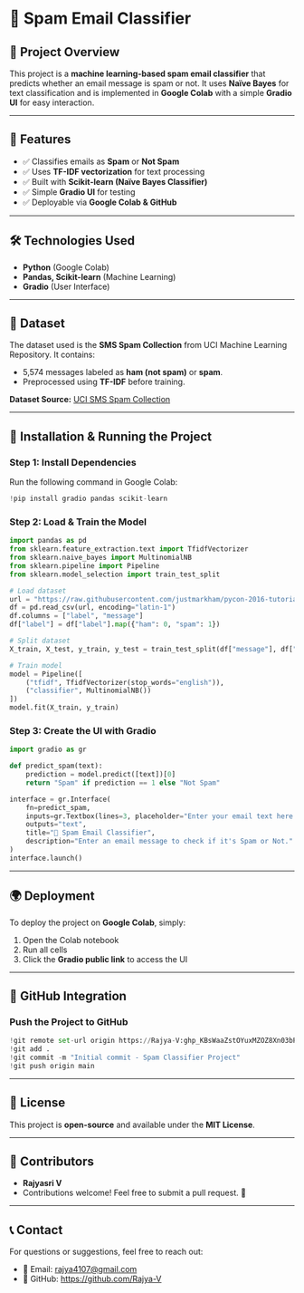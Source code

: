 # 📧 Spam Email Classifier

## 📌 Project Overview
This project is a **machine learning-based spam email classifier** that predicts whether an email message is spam or not. It uses **Naïve Bayes** for text classification and is implemented in **Google Colab** with a simple **Gradio UI** for easy interaction.

---

## 🚀 Features
- ✅ Classifies emails as **Spam** or **Not Spam**
- ✅ Uses **TF-IDF vectorization** for text processing
- ✅ Built with **Scikit-learn (Naïve Bayes Classifier)**
- ✅ Simple **Gradio UI** for testing
- ✅ Deployable via **Google Colab & GitHub**

---

## 🛠️ Technologies Used
- **Python** (Google Colab)
- **Pandas, Scikit-learn** (Machine Learning)
- **Gradio** (User Interface)

---

## 📂 Dataset
The dataset used is the **SMS Spam Collection** from UCI Machine Learning Repository. It contains:
- 5,574 messages labeled as **ham (not spam)** or **spam**.
- Preprocessed using **TF-IDF** before training.

**Dataset Source:** [UCI SMS Spam Collection](https://www.kaggle.com/datasets/uciml/sms-spam-collection-dataset)

---

## 📌 Installation & Running the Project
### **Step 1: Install Dependencies**
Run the following command in Google Colab:
```python
!pip install gradio pandas scikit-learn
```

### **Step 2: Load & Train the Model**
```python
import pandas as pd
from sklearn.feature_extraction.text import TfidfVectorizer
from sklearn.naive_bayes import MultinomialNB
from sklearn.pipeline import Pipeline
from sklearn.model_selection import train_test_split

# Load dataset
url = "https://raw.githubusercontent.com/justmarkham/pycon-2016-tutorial/master/data/sms-spam-collection.csv"
df = pd.read_csv(url, encoding="latin-1")
df.columns = ["label", "message"]
df["label"] = df["label"].map({"ham": 0, "spam": 1})

# Split dataset
X_train, X_test, y_train, y_test = train_test_split(df["message"], df["label"], test_size=0.2, random_state=42)

# Train model
model = Pipeline([
    ("tfidf", TfidfVectorizer(stop_words="english")),
    ("classifier", MultinomialNB())
])
model.fit(X_train, y_train)
```

### **Step 3: Create the UI with Gradio**
```python
import gradio as gr

def predict_spam(text):
    prediction = model.predict([text])[0]
    return "Spam" if prediction == 1 else "Not Spam"

interface = gr.Interface(
    fn=predict_spam,
    inputs=gr.Textbox(lines=3, placeholder="Enter your email text here..."),
    outputs="text",
    title="📧 Spam Email Classifier",
    description="Enter an email message to check if it's Spam or Not."
)
interface.launch()
```

---

## 🌍 Deployment
To deploy the project on **Google Colab**, simply:
1. Open the Colab notebook
2. Run all cells
3. Click the **Gradio public link** to access the UI

---

## 🔗 GitHub Integration
### **Push the Project to GitHub**
```python
!git remote set-url origin https://Rajya-V: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@github.com/Rajya-V/spam-email-detection.git
!git add .
!git commit -m "Initial commit - Spam Classifier Project"
!git push origin main
```

---

## 📜 License
This project is **open-source** and available under the **MIT License**.

---

## 🙌 Contributors
- **Rajyasri V** 
- Contributions welcome! Feel free to submit a pull request. 🎉

---

## 📞 Contact
For questions or suggestions, feel free to reach out:
- 📧 Email: rajya4107@gmail.com
- 🔗 GitHub: https://github.com/Rajya-V


